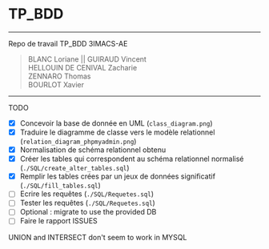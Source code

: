 # TP_BDD
***
Repo de travail TP_BDD 3IMACS-AE
> BLANC Loriane || GUIRAUD Vincent <br>
> HELLOUIN DE CENIVAL Zacharie <br>
> ZENNARO Thomas <br>
> BOURLOT Xavier

***
TODO  
- [x] Concevoir la  base de donnée en UML  (`class_diagram.png`)
- [x] Traduire le diagramme de classe vers le modèle relationnel  (`relation_diagram_phpmyadmin.png`)
- [x] Normalisation de schéma relationnel obtenu 
- [x] Créer les tables qui correspondent au schéma relationnel normalisé  (`./SQL/create_alter_tables.sql`)
- [x] Remplir les tables crées par un jeux de données significatif (`./SQL/fill_tables.sql`) 
- [ ] Ecrire les requêtes (`./SQL/Requetes.sql`)
- [ ] Tester les requêtes (`./SQL/Requetes.sql`)
- [ ] Optional : migrate to use the provided DB
- [ ] Faire le rapport
ISSUES

UNION and INTERSECT don't seem to work in MYSQL
